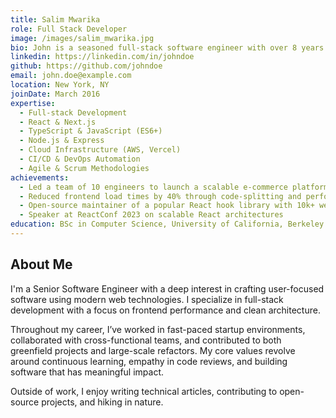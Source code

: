 ```yaml
---
title: Salim Mwarika
role: Full Stack Developer
image: /images/salim_mwarika.jpg
bio: John is a seasoned full-stack software engineer with over 8 years of experience building scalable web applications and leading engineering teams. He is passionate about clean code, mentoring junior developers, and leveraging modern technologies to solve real-world problems.
linkedin: https://linkedin.com/in/johndoe
github: https://github.com/johndoe
email: john.doe@example.com
location: New York, NY
joinDate: March 2016
expertise:
  - Full-stack Development
  - React & Next.js
  - TypeScript & JavaScript (ES6+)
  - Node.js & Express
  - Cloud Infrastructure (AWS, Vercel)
  - CI/CD & DevOps Automation
  - Agile & Scrum Methodologies
achievements:
  - Led a team of 10 engineers to launch a scalable e-commerce platform with 1M+ users
  - Reduced frontend load times by 40% through code-splitting and performance optimization
  - Open-source maintainer of a popular React hook library with 10k+ weekly downloads
  - Speaker at ReactConf 2023 on scalable React architectures
education: BSc in Computer Science, University of California, Berkeley
---
```


## About Me

I'm a Senior Software Engineer with a deep interest in crafting user-focused software using modern web technologies. I specialize in full-stack development with a focus on frontend performance and clean architecture.

Throughout my career, I’ve worked in fast-paced startup environments, collaborated with cross-functional teams, and contributed to both greenfield projects and large-scale refactors. My core values revolve around continuous learning, empathy in code reviews, and building software that has meaningful impact.

Outside of work, I enjoy writing technical articles, contributing to open-source projects, and hiking in nature.





